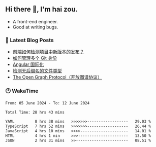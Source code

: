 ## Hi there 👋, I'm hai zou.

- A front-end engineer.
- Good at writing bugs.

### 📖 Latest Blog Posts
<!-- BLOG-POST-LIST:START -->
- [前端如何检测项目中新版本的发布？](https://www.luckyzh.cn/angular/version-update/)
- [如何管理多个 Git 身份](https://www.luckyzh.cn/git/multi-git-identity/)
- [Angular 国际化](https://www.luckyzh.cn/angular/i18n/)
- [检测无后缀名的文件类型](https://www.luckyzh.cn/js/filetype-check/)
- [The Open Graph Protocol（开放图谱协议）](https://www.luckyzh.cn/website/open-graph-protocol/)
<!-- BLOG-POST-LIST:END -->

### 🕐 WakaTime
<!--START_SECTION:waka-->

```txt
From: 05 June 2024 - To: 12 June 2024

Total Time: 28 hrs 43 mins

YAML         8 hrs 38 mins   >>>>>>>------------------   29.03 %
TypeScript   7 hrs 52 mins   >>>>>>>------------------   26.44 %
JavaScript   4 hrs 10 mins   >>>>---------------------   14.01 %
HTML         4 hrs 1 min     >>>----------------------   13.50 %
JSON         2 hrs 31 mins   >>-----------------------   08.51 %
```

<!--END_SECTION:waka-->
